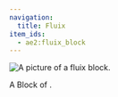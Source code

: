 ```yaml
---
navigation:
  title: Fluix
item_ids:
  - ae2:fluix_block
---
```


![A picture of a fluix block.](../../../public/assets/large/fluix_block.png)

A Block of <ItemLink id="fluix_crystal"/>.

<RecipeFor id="fluix_block" />
